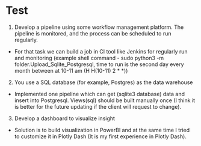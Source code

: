 # Test
1) Develop a pipeline using some workflow management platform. The pipeline is monitored, and the process can be scheduled to run regularly.
- For that task we can build a job in CI tool like Jenkins for regularly run and monitoring (example shell command - sudo python3 -m folder.Upload_Sqlite_Postgresql, time to run is the second day every month between at 10-11 am  (H H(10-11) 2 * *))
2) You use a SQL database (for example, Postgres) as the data warehouse
- Implemented one pipeline which can get (sqlite3 database) data and insert into Postgresql.
Views(sql) should be built manually once (I think it is better for the future updating if the client will request to change).
3) Develop a dashboard to visualize insight
- Solution is to build visualization in PowerBI and at the same time I tried to customize it in Plotly Dash (It is my first experience in Plotly Dash).
